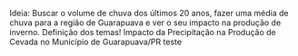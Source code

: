 Ideia: Buscar o volume de chuva dos últimos 20 anos, fazer uma média de chuva para a região de Guarapuava e ver o seu impacto na produção de inverno.
Definição dos temas!
Impacto da Precipitação na Produção de Cevada no Município de Guarapuava/PR
teste
